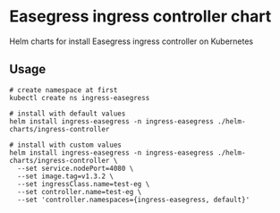 # Easegress ingress controller chart

Helm charts for install Easegress ingress controller on Kubernetes

## Usage

```shell
# create namespace at first
kubectl create ns ingress-easegress

# install with default values
helm install ingress-easegress -n ingress-easegress ./helm-charts/ingress-controller

# install with custom values
helm install ingress-easegress -n ingress-easegress ./helm-charts/ingress-controller \
  --set service.nodePort=4080 \
  --set image.tag=v1.3.2 \
  --set ingressClass.name=test-eg \
  --set controller.name=test-eg \
  --set 'controller.namespaces={ingress-easegress, default}'
```
